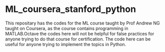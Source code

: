 # ML_coursera_stanford_python
This repositary has the codes for the ML course taught by Prof Andrew NG taught on Coursera, as the course contains programming in MATLAB.Octave the codes here will not be helpful for false practices for anyone trying to do that course for certification. The code here can be useful for anyone trying to implement the topics in Python.
